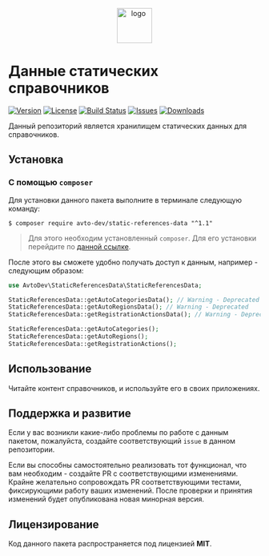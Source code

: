 <p align="center">
  <img alt="logo" src="https://habrastorage.org/webt/59/e8/90/59e89034d07c7166044069.png" width="70" height="70" />
</p>

# Данные статических справочников

[![Version][badge_version]][link_packagist]
[![License][badge_license]][link_license]
[![Build Status][badge_build_status]][link_build_status]
[![Issues][badge_issues]][link_issues]
[![Downloads][badge_downloads]][link_packagist]

Данный репозиторий является хранилищем статических данных для справочников.

## Установка

### С помощью `composer`

Для установки данного пакета выполните в терминале следующую команду:

```shell
$ composer require avto-dev/static-references-data "^1.1"
```

> Для этого необходим установленный `composer`. Для его установки перейдите по [данной ссылке][getcomposer].

После этого вы сможете удобно получать доступ к данным, например - следующим образом:

```php
use AvtoDev\StaticReferencesData\StaticReferencesData;

StaticReferencesData::getAutoCategoriesData(); // Warning - Deprecated
StaticReferencesData::getAutoRegionsData(); // Warning - Deprecated
StaticReferencesData::getRegistrationActionsData(); // Warning - Deprecated

StaticReferencesData::getAutoCategories();
StaticReferencesData::getAutoRegions();
StaticReferencesData::getRegistrationActions();
```

## Использование

Читайте контент справочников, и используйте его в своих приложениях.

## Поддержка и развитие

Если у вас возникли какие-либо проблемы по работе с данным пакетом, пожалуйста, создайте соответствующий `issue` в данном репозитории.

Если вы способны самостоятельно реализовать тот функционал, что вам необходим - создайте PR с соответствующими изменениями. Крайне желательно сопровождать PR соответствующими тестами, фиксирующими работу ваших изменений. После проверки и принятия изменений будет опубликована новая минорная версия.

## Лицензирование

Код данного пакета распространяется под лицензией **MIT**.

[badge_version]:https://img.shields.io/packagist/v/avto-dev/static-references-data.svg?style=flat&maxAge=30
[badge_license]:https://img.shields.io/packagist/l/avto-dev/static-references-data.svg?style=flat&maxAge=30
[badge_build_status]:https://scrutinizer-ci.com/g/avto-dev/static-references-data/badges/build.png?b=master
[badge_issues]:https://img.shields.io/github/issues/avto-dev/static-references-data.svg?style=flat&maxAge=30
[badge_downloads]:https://img.shields.io/packagist/dt/avto-dev/static-references-data.svg?style=flat&maxAge=30
[link_packagist]:https://packagist.org/packages/avto-dev/static-references-data
[link_license]:https://github.com/avto-dev/static-references-data/blob/master/LICENSE
[link_build_status]:https://scrutinizer-ci.com/g/avto-dev/static-references-data/build-status/master
[link_issues]:https://github.com/avto-dev/static-references-data/issues
[getcomposer]:https://getcomposer.org/download/
